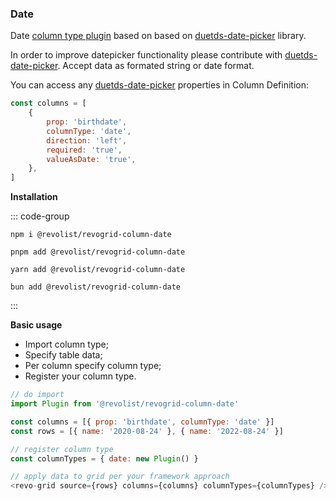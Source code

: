 ### Date

Date [column type plugin](https://github.com/revolist/revogrid-column-date) based on based on [duetds-date-picker](https://github.com/duetds/date-picker) library.

In order to improve datepicker functionality please contribute with [duetds-date-picker](https://github.com/duetds/date-picker).
Accept data as formated string or date format.

You can access any [duetds-date-picker](https://github.com/duetds/date-picker) properties in Column Definition:

```js
const columns = [
    {
        prop: 'birthdate',
        columnType: 'date',
        direction: 'left',
        required: 'true',
        valueAsDate: 'true',
    },
]
```

<b>Installation</b>

::: code-group

```npm
npm i @revolist/revogrid-column-date

```

```pnpm
pnpm add @revolist/revogrid-column-date
```

```yarn
yarn add @revolist/revogrid-column-date
```

```bun
bun add @revolist/revogrid-column-date
```

:::

<b>Basic usage</b>

-   Import column type;
-   Specify table data;
-   Per column specify column type;
-   Register your column type.


```js
// do import
import Plugin from '@revolist/revogrid-column-date'

const columns = [{ prop: 'birthdate', columnType: 'date' }]
const rows = [{ name: '2020-08-24' }, { name: '2022-08-24' }]

// register column type
const columnTypes = { date: new Plugin() }

// apply data to grid per your framework approach
<revo-grid source={rows} columns={columns} columnTypes={columnTypes} />
```


<!--@include: ../../demo/js/js.date.md-->